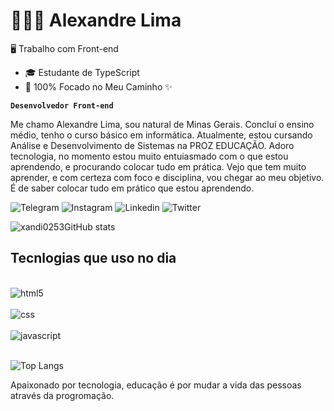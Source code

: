 # 👩🏻‍💻 Alexandre Lima

🖥️ Trabalho com Front-end
- 🎓 Estudante de TypeScript
- 🙏 100% Focado no Meu Caminho ✨

**`Desenvolvedor Front-end`**

Me chamo Alexandre Lima, sou natural de Minas Gerais. Concluí o ensino médio, tenho o curso básico em informática. Atualmente, estou cursando Análise e Desenvolvimento de Sistemas na PROZ EDUCAÇÃO. Adoro tecnologia, no momento estou muito entuiasmado com o que estou aprendendo, e procurando colocar tudo em prática. Vejo que tem muito aprender, e com certeza com foco e disciplina, vou chegar ao meu objetivo. É de saber colocar tudo em prático que estou aprendendo.

![Telegram](https://img.shields.io/badge/Telegram-2CA5E0?style=for-the-badge&logo=telegram&logoColor=white)
![Instagram](https://img.shields.io/badge/Instagram-E4405F?style=for-the-badge&logo=instagram&logoColor=white)
![Linkedin](https://img.shields.io/badge/LinkedIn-0077B5?style=for-the-badge&logo=linkedin&logoColor=white)
![Twitter](https://img.shields.io/badge/Twitter-1DA1F2?style=for-the-badge&logo=twitter&logoColor=white)


![xandi0253GitHub stats](https://github-readme-stats.vercel.app/api?username=alexandreli&show_icons=true&theme=radical)

## Tecnlogias que uso no dia
<div style="display; inline_block"><br/><img align="center" alt="html5" src="https://img.shields.io/badge/HTML5-E34F26?style=for-the-badge&logo=html5&logoColor=white"/></div><div style="display; inline_block"><br/><img align="center" alt="css" src="https://img.shields.io/badge/CSS-239120?&style=for-the-badge&logo=css3&logoColor=white"/>
<div style="display; inline_block"><br/><img align="center" alt="javascript" src="https://img.shields.io/badge/JavaScript-F7DF1E?style=for-the-badge&logo=javascript&logoColor=black"/></div><br>

![Top Langs](https://github-readme-stats.vercel.app/api/top-langs/?username=xandi0253&layout=compact)<br>

Apaixonado por tecnologia, educação é por mudar a vida das pessoas através da progromação.
